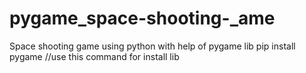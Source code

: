 # pygame_space-shooting-_ame
Space shooting game using python with help of pygame lib
pip install pygame //use this command for install lib
